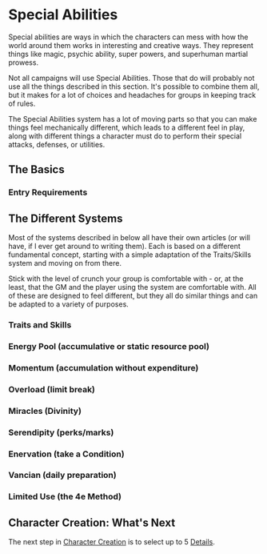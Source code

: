 # Special Abilities

Special abilities are ways in which the characters can mess with how the world around them works in interesting and creative ways. They represent things like magic, psychic ability, super powers, and superhuman martial prowess.

Not all campaigns will use Special Abilities. Those that do will probably not use all the things described in this section. It's possible to combine them all, but it makes for a lot of choices and headaches for groups in keeping track of rules.

The Special Abilities system has a lot of moving parts so that you can make things feel mechanically different, which leads to a different feel in play, along with different things a character must do to perform their special attacks, defenses, or utilities.

## The Basics

### Entry Requirements

## The Different Systems

Most of the systems described in below all have their own articles (or will have, if I ever get around to writing them). Each is based on a different fundamental concept, starting with a simple adaptation of the Traits/Skills system and moving on from there.

Stick with the level of crunch your group is comfortable with - or, at the least, that the GM and the player using the system are comfortable with. All of these are designed to feel different, but they all do similar things and can be adapted to a variety of purposes.

### Traits and Skills

### Energy Pool (accumulative or static resource pool)

### Momentum (accumulation without expenditure)

### Overload (limit break)

### Miracles (Divinity)

### Serendipity (perks/marks)

### Enervation (take a Condition)

### Vancian (daily preparation)

### Limited Use (the 4e Method)

## Character Creation: What's Next

The next step in [Character Creation](CCSummary.md) is to select up to 5 [Details](Details.md).
